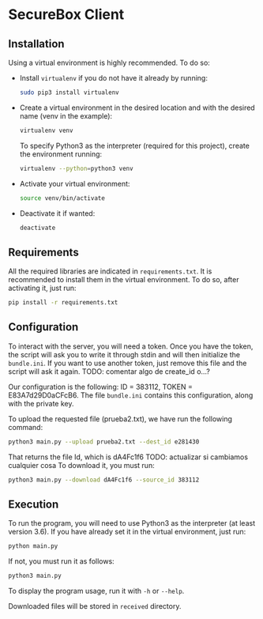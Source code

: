 # SecureBox Client

## Installation
Using a virtual environment is highly recommended. To do so:
- Install `virtualenv` if you do not have it already by running:
  ```bash
  sudo pip3 install virtualenv
  ```
- Create a virtual environment in the desired location and with the desired name (venv in the example):
  ```bash
  virtualenv venv
  ```
  To specify Python3 as the interpreter (required for this project), create the environment running:
  ```bash
  virtualenv --python=python3 venv
  ```
- Activate your virtual environment:
  ```bash
  source venv/bin/activate
  ```
- Deactivate it if wanted:
  ```bash
  deactivate
  ```
 
## Requirements
All the required libraries are indicated in `requirements.txt`. It is recommended to install them in the virtual environment. To do so, after activating it, just run:
```bash
pip install -r requirements.txt
```

## Configuration
To interact with the server, you will need a token. Once you have the token, the script will ask you to write it through stdin and will then initialize the `bundle.ini`. If you want to use another token, just remove this file and the script will ask it again. TODO: comentar algo de create_id o...?

Our configuration is the following: ID = 383112, TOKEN = E83A7d29D0aCFcB6. The file `bundle.ini` contains this configuration, along with the private key.

To upload the requested file (prueba2.txt), we have run the following command:
```bash
python3 main.py --upload prueba2.txt --dest_id e281430
```
That returns the file Id, which is dA4Fc1f6 TODO: actualizar si cambiamos cualquier cosa
To download it, you must run:
```bash
python3 main.py --download dA4Fc1f6 --source_id 383112
```

## Execution
To run the program, you will need to use Python3 as the interpreter (at least version 3.6). If you have already set it in the virtual environment, just run:
```bash
python main.py
```
If not, you must run it as follows:
```bash
python3 main.py
```
To display the program usage, run it with `-h` or `--help`.

Downloaded files will be stored in `received` directory.